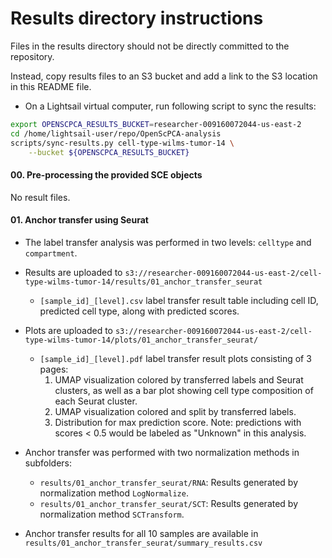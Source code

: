 # Results directory instructions

Files in the results directory should not be directly committed to the repository.

Instead, copy results files to an S3 bucket and add a link to the S3 location in this README file.

- On a Lightsail virtual computer, run following script to sync the results:
```bash
export OPENSCPCA_RESULTS_BUCKET=researcher-009160072044-us-east-2
cd /home/lightsail-user/repo/OpenScPCA-analysis
scripts/sync-results.py cell-type-wilms-tumor-14 \
    --bucket ${OPENSCPCA_RESULTS_BUCKET}
```
#### 00. Pre-processing the provided SCE objects
No result files.

#### 01. Anchor transfer using Seurat
* The label transfer analysis was performed in two levels: `celltype` and `compartment`.
* Results are uploaded to `s3://researcher-009160072044-us-east-2/cell-type-wilms-tumor-14/results/01_anchor_transfer_seurat`


  * `[sample_id]_[level].csv` label transfer result table including cell ID, predicted cell type, along with predicted scores.
* Plots are uploaded to `s3://researcher-009160072044-us-east-2/cell-type-wilms-tumor-14/plots/01_anchor_transfer_seurat/`
  * `[sample_id]_[level].pdf` label transfer result plots consisting of 3 pages:
    1. UMAP visualization colored by transferred labels and Seurat clusters, as well as a bar plot showing cell type composition of each Seurat cluster.
    2. UMAP visualization colored and split by transferred labels.
    3. Distribution for max prediction score. Note: predictions with scores < 0.5 would be labeled as "Unknown" in this analysis.

* Anchor transfer was performed with two normalization methods in subfolders:
  * `results/01_anchor_transfer_seurat/RNA`: Results generated by normalization method `LogNormalize`.
  * `results/01_anchor_transfer_seurat/SCT`: Results generated by normalization method `SCTransform`.

* Anchor transfer results for all 10 samples are available in `results/01_anchor_transfer_seurat/summary_results.csv`

